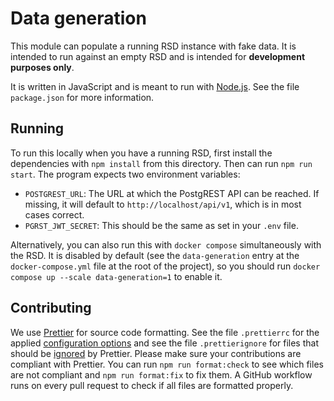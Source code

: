 <!--
SPDX-FileCopyrightText: 2024 Ewan Cahen (Netherlands eScience Center) <e.cahen@esciencecenter.nl>
SPDX-FileCopyrightText: 2024 Netherlands eScience Center

SPDX-License-Identifier: CC-BY-4.0
-->

# Data generation

This module can populate a running RSD instance with fake data. It is intended to run against an empty RSD and is intended for **development purposes only**.

It is written in JavaScript and is meant to run with [Node.js](https://nodejs.org/en). See the file `package.json` for more information.

## Running

To run this locally when you have a running RSD, first install the dependencies with `npm install` from this directory. Then can run `npm run start`. The program expects two environment variables:

-   `POSTGREST_URL`: The URL at which the PostgREST API can be reached. If missing, it will default to `http://localhost/api/v1`, which is in most cases correct.
-   `PGRST_JWT_SECRET`: This should be the same as set in your `.env` file.

Alternatively, you can also run this with `docker compose` simultaneously with the RSD. It is disabled by default (see the `data-generation` entry at the `docker-compose.yml` file at the root of the project), so you should run `docker compose up --scale data-generation=1` to enable it.

## Contributing

We use [Prettier](https://prettier.io/) for source code formatting. See the file `.prettierrc` for the applied [configuration options](https://prettier.io/docs/en/options) and see the file `.prettierignore` for files that should be [ignored](https://prettier.io/docs/en/ignore) by Prettier. Please make sure your contributions are compliant with Prettier. You can run `npm run format:check` to see which files are not compliant and `npm run format:fix` to fix them. A GitHub workflow runs on every pull request to check if all files are formatted properly.
